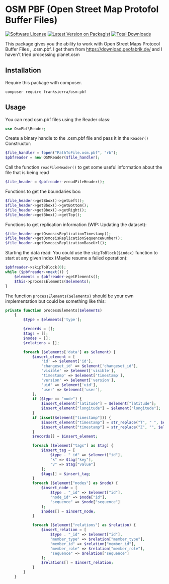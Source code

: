 # OSM PBF (Open Street Map Protofol Buffer Files)

[![Software License](https://img.shields.io/github/license/franksierra/osm-pbf.svg?style=popout)](LICENSE.md)
[![Latest Version on Packagist](https://img.shields.io/packagist/v/franksierra/osm-pbf.svg?style=popout)](https://packagist.org/packages/franksierra/osm-pbf)
[![Total Downloads](https://img.shields.io/packagist/dt/franksierra/osm-pbf.svg?style=popout)](https://packagist.org/packages/franksierra/osm-pbf)

This package gives you the ability to work with Open Street Maps Protocol Buffer Files , .osm.pbf. I get them from 
https://download.geofabrik.de/ and I haven't tried processing planet.osm

## Installation

Require this package with composer.
```shell
composer require franksierra/osm-pbf
```

## Usage
You can read osm.pbf files using the Reader class:
```php
use OsmPbf\Reader;
```

Create a binary handle to the .osm.pbf file and pass it in the `Reader()` Constructor:
```php
$file_handler = fopen("PathToFile.osm.pbf", "rb");
$pbfreader = new OSMReader($file_handler);
```
Call the function `readFileHeader()` to get some useful information about the file that is being read
```php
$file_header = $pbfreader->readFileHeader();
```

Functions to get the boundaries box:
```php
$file_header->getBbox()->getLeft();
$file_header->getBbox()->getBottom();
$file_header->getBbox()->getRight();
$file_header->getBbox()->getTop();
```

Functions to get replication information (WIP: Updating the dataset):
```php
$file_header->getOsmosisReplicationTimestamp();
$file_header->getOsmosisReplicationSequenceNumber();
$file_header->getOsmosisReplicationBaseUrl();
```

Starting the data read:
You could use the `skipToBlock($index)` function to start at any given index (Maybe resume a failed operation):
```php
$pbfreader->skipToBlock(0); 
while ($pbfreader->next()) {
    $elements = $pbfreader->getElements();
    $this->processElements($elements);
}
```

The function `processElements($elements)` should be your own implementation but could be something like this:

```php
private function processElements($elements)
    {
        $type = $elements['type'];

        $records = [];
        $tags = [];
        $nodes = [];
        $relations = [];

        foreach ($elements['data'] as $element) {
            $insert_element = [
                'id' => $element['id'],
                'changeset_id' => $element['changeset_id'],
                'visible' => $element['visible'],
                'timestamp' => $element['timestamp'],
                'version' => $element['version'],
                'uid' => $element['uid'],
                'user' => $element['user'],
            ];
            if ($type == "node") {
                $insert_element["latitude"] = $element["latitude"];
                $insert_element["longitude"] = $element["longitude"];
            }
            if (isset($element["timestamp"])) {
                $insert_element["timestamp"] = str_replace("T", " ", $element["timestamp"]);
                $insert_element["timestamp"] = str_replace("Z", "", $element["timestamp"]);
            }
            $records[] = $insert_element;

            foreach ($element["tags"] as $tag) {
                $insert_tag = [
                    $type . "_id" => $element["id"],
                    "k" => $tag["key"],
                    "v" => $tag["value"]
                ];
                $tags[] = $insert_tag;
            }
            foreach ($element["nodes"] as $node) {
                $insert_node = [
                    $type . "_id" => $element["id"],
                    "node_id" => $node["id"],
                    "sequence" => $node["sequence"]
                ];
                $nodes[] = $insert_node;
            }

            foreach ($element["relations"] as $relation) {
                $insert_relation = [
                    $type . "_id" => $element["id"],
                    "member_type" => $relation["member_type"],
                    "member_id" => $relation["member_id"],
                    "member_role" => $relation["member_role"],
                    "sequence" => $relation["sequence"]
                ];
                $relations[] = $insert_relation;
            }
        }
    }
```
